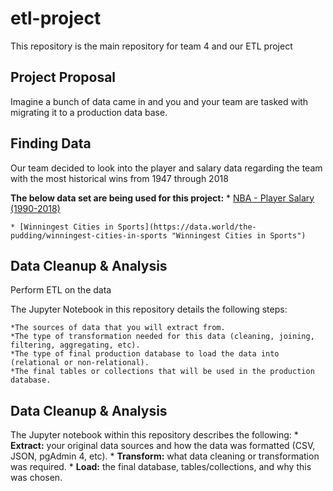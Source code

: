 # etl-project
This repository is the main repository for team 4 and our ETL project

## Project Proposal

Imagine a bunch of data came in and you and your team are tasked with migrating it to a production data base.

## Finding Data

Our team decided to look into the player and salary data regarding the team with the most historical wins from 1947 through 2018

**The below data set are being used for this project:**
    * [NBA - Player Salary (1990-2018)](https://www.kaggle.com/whitefero/nba-player-salary-19902017 "NBA - Player Salary (1990-2018)")

    * [Winningest Cities in Sports](https://data.world/the-pudding/winningest-cities-in-sports "Winningest Cities in Sports")

## Data Cleanup & Analysis

Perform ETL on the data

The Jupyter Notebook in this repository details the following steps:

    *The sources of data that you will extract from.
    *The type of transformation needed for this data (cleaning, joining, filtering, aggregating, etc).
    *The type of final production database to load the data into (relational or non-relational).
    *The final tables or collections that will be used in the production database.

## Data Cleanup & Analysis

The Jupyter notebook within this repository describes the following:
    * **Extract:** your original data sources and how the data was formatted (CSV, JSON, pgAdmin 4, etc).
    * **Transform:** what data cleaning or transformation was required.
    * **Load:** the final database, tables/collections, and why this was chosen.



